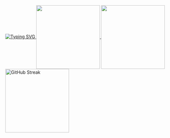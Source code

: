 <a href="https://github.com/RuoqingHe">
  <img src="https://readme-typing-svg.demolab.com?font=Fira+Code&color=006AFF&size=48&pause=1000&vCenter=true&width=700&lines=Unlimited+Code+Works;Time+Principle;Ruoqing+He" alt="Typing SVG" />
</a>

<a href="https://github.com/RuoqingHe">
  <img height=200 align="center" src="https://github-readme-stats.vercel.app/api?username=RuoqingHe&show_icons=true&theme=transparent&hide=stars,prs&show=reviews,prs_merged&custom_title=TimePrinciple&rank_icon=github" />
</a>
<a href="https://github.com/RuoqingHe">
  <img height=200 align="center" src="https://github-readme-stats.vercel.app/api/top-langs/?username=TimePrinciple&layout=compact&theme=transparent&langs_count=8&card_width=320" />
</a>

<a href="https://github.com/RuoqingHe">
  <img height=200 align="center" src="https://streak-stats.demolab.com?user=RuoqingHe&theme=transparent&exclude_days=Sun%2CSat&card_width=800" alt="GitHub Streak" />
</a>

